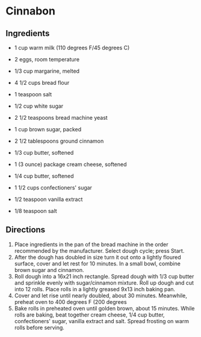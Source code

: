 Cinnabon
========

Ingredients
-----------

- 1 cup warm milk (110 degrees F/45 degrees C)
- 2 eggs, room temperature
- 1/3 cup margarine, melted
- 4 1/2 cups bread flour
- 1 teaspoon salt
- 1/2 cup white sugar
- 2 1/2 teaspoons bread machine yeast


- 1 cup brown sugar, packed
- 2 1/2 tablespoons ground cinnamon
- 1/3 cup butter, softened


- 1 (3 ounce) package cream cheese, softened
- 1/4 cup butter, softened
- 1 1/2 cups confectioners' sugar
- 1/2 teaspoon vanilla extract
- 1/8 teaspoon salt

Directions
----------

1. Place ingredients in the pan of the bread machine in the order recommended by the manufacturer. Select dough cycle; press Start.
2. After the dough has doubled in size turn it out onto a lightly floured surface, cover and let rest for 10 minutes. In a small bowl, combine brown sugar and cinnamon.
3. Roll dough into a 16x21 inch rectangle. Spread dough with 1/3 cup butter and sprinkle evenly with sugar/cinnamon mixture. Roll up dough and cut into 12 rolls. Place rolls in a lightly greased 9x13 inch baking pan.
4. Cover and let rise until nearly doubled, about 30 minutes. Meanwhile, preheat oven to 400 degrees F (200 degrees
5. Bake rolls in preheated oven until golden brown, about 15 minutes. While rolls are baking, beat together cream cheese, 1/4 cup butter, confectioners' sugar, vanilla extract and salt. Spread frosting on warm rolls before serving.

